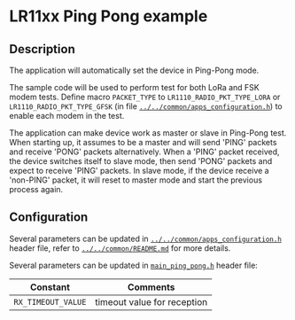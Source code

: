 # LR11xx Ping Pong example

## Description

The application will automatically set the device in Ping-Pong mode.

The sample code will be used to perform test for both LoRa and FSK modem tests. Define macro `PACKET_TYPE` to `LR1110_RADIO_PKT_TYPE_LORA` or `LR1110_RADIO_PKT_TYPE_GFSK` (in file [`../../common/apps_configuration.h`](../../common/apps_configuration.h)) to enable each modem in the test.

The application can make device work as master or slave in Ping-Pong test. When starting up, it assumes to be a master and will send 'PING' packets and receive 'PONG' packets alternatively. When a 'PING' packet received, the device switches itself to slave mode, then send 'PONG' packets and expect to receive 'PING' packets. In slave mode, if the device receive a 'non-PING' packet, it will reset to master mode and start the previous process again.

## Configuration

Several parameters can be updated in [`../../common/apps_configuration.h`](../../common/apps_configuration.h) header file, refer to [`../../common/README.md`](../../common/README.md) for more details.

Several parameters can be updated in [`main_ping_pong.h`](main_ping_pong.h) header file:

| Constant           | Comments                    |
| ------------------ | --------------------------- |
| `RX_TIMEOUT_VALUE` | timeout value for reception |
